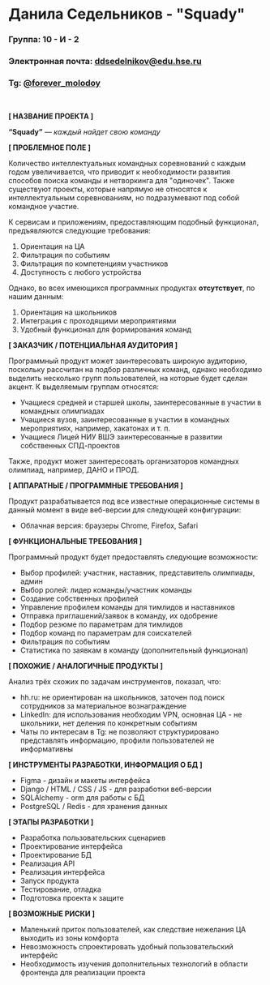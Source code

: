 # Данила Седельников - "Squady"

### Группа: 10 - И - 2
### Электронная почта: [ddsedelnikov@edu.hse.ru](mailto:ddsedelnikov@edu.hse.ru)
### Tg: [@forever_molodoy](https://t.me/forever_molodoy)

<br>

**[ НАЗВАНИЕ ПРОЕКТА ]**

**“Squady”** — _каждый найдет свою команду_

**[ ПРОБЛЕМНОЕ ПОЛЕ ]**

Количество интеллектуальных командных соревнований с каждым годом увеличивается, что приводит к необходимости развития способов поиска команды и нетворкинга для "одиночек". Также существуют проекты, которые напрямую не относятся к интеллектуальным соревнованиям, но подразумевают под собой командное участие.

[//]: # (<br>)

К сервисам и приложениям, предоставляющим подобный функционал, предъявляются следующие требования:
1) Ориентация на ЦА
2) Фильтрация по событиям
3) Фильтрация по компетенциям участников
4) Доступность с любого устройства

Однако, во всех имеющихся программных продуктах **отсутствует**, по нашим данным:
1) Ориентация на школьников
2) Интеграция с проходящими мероприятиями
3) Удобный функционал для формирования команд


**[ ЗАКАЗЧИК / ПОТЕНЦИАЛЬНАЯ АУДИТОРИЯ ]**

Программный продукт может заинтересовать широкую аудиторию, поскольку рассчитан на подбор различных команд, однако необходимо выделить несколько групп пользователей, на которые будет сделан акцент. К выделяемым группам относятся:

* Учащиеся средней и старшей школы, заинтересованные в участии в командных олимпиадах
* Учащиеся вузов, заинтересованные в участии в командных мероприятиях, например, хакатонах и т. п.
* Учащиеся Лицей НИУ ВШЭ заинтересованные в развитии собственных СПД-проектов

Также, продукт может заинтересовать организаторов командных олимпиад, например, ДАНО и ПРОД.


**[ АППАРАТНЫЕ / ПРОГРАММНЫЕ ТРЕБОВАНИЯ ]** 

Продукт разрабатывается под все известные операционные системы в данный момент в виде веб-версии для следующей конфигурации:
* Облачная версия: браузеры Chrome, Firefox, Safari


**[ ФУНКЦИОНАЛЬНЫЕ ТРЕБОВАНИЯ ]**

Программный продукт будет предоставлять следующие возможности:
* Выбор профилей: участник, наставник, представитель олимпиады, админ
* Выбор ролей: лидер команды/участник команды
* Создание собственных профилей 
* Управление профилем команды для тимлидов и наставников
* Отправка приглашений/заявок в команду, их одобрение
* Подбор резюме по параметрам для тимлидов
* Подбор команд по параметрам для соискателей
* Фильтрация по событиям
* Статистика по заявкам в команду (дополнительный функционал)


**[ ПОХОЖИЕ / АНАЛОГИЧНЫЕ ПРОДУКТЫ ]**

Анализ трёх схожих по задачам инструментов, показал, что:
* hh.ru: не ориентирован на школьников, заточен под поиск сотрудников за материальное вознаграждение
* LinkedIn: для использования необходим VPN, основная ЦА - не школьники, нет деления по конкретным событиям
* Чаты по интересам в Tg: не позволяют структурировано представлять информацию, профили пользователей не информативны

**[ ИНСТРУМЕНТЫ РАЗРАБОТКИ, ИНФОРМАЦИЯ О БД ]**
*	Figma - дизайн и макеты интерфейса
*   Django / HTML / CSS / JS - для разработки веб-версии
*   SQLAlchemy - orm для работы с БД
*	PostgreSQL / Redis - для хранения данных

**[ ЭТАПЫ РАЗРАБОТКИ ]**

*	Разработка пользовательских сценариев
*	Проектирование интерфейса
*   Проектирование БД
*	Реализация API
*	Реализация интерфейса
*	Запуск продукта
*	Тестирование, отладка
*	Подготовка проекта к защите

**[ ВОЗМОЖНЫЕ РИСКИ ]**

*	Маленький приток пользователей, как следствие нежелания ЦА выходить из зоны комфорта
*	Невозможность спроектировать удобный пользовательский интерфейс
*	Необходимость изучения дополнительных технологий в области фронтенда для реализации проекта